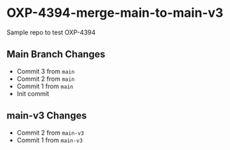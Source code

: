 # OXP-4394-merge-main-to-main-v3
Sample repo to test OXP-4394

## Main Branch Changes
- Commit 3 from `main`
- Commit 2 from `main`
- Commit 1 from `main`
- Init commit

## main-v3 Changes
- Commit 2 from `main-v3`
- Commit 1 from `main-v3`
